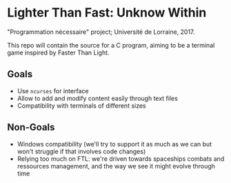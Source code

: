 # Lighter Than Fast: Unknow Within

"Programmation nécessaire" project; Université de Lorraine, 2017.

This repo will contain the source for a C program, aiming to be a terminal game inspired by Faster Than Light.

## Goals
- Use `ncurses` for interface
- Allow to add and modify content easily through text files
- Compatibility with terminals of different sizes

## Non-Goals
- Windows compatibility (we'll try to support it as much as we can but won't struggle if that involves code changes)
- Relying too much on FTL: we're driven towards spaceships combats and ressources management, and the way we see it might evolve through time
